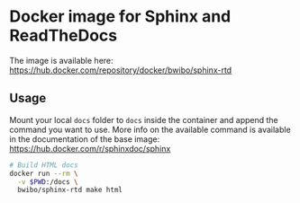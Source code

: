 # Docker image for Sphinx and ReadTheDocs

The image is available here: https://hub.docker.com/repository/docker/bwibo/sphinx-rtd

## Usage

Mount your local `docs` folder to `docs` inside the container and append the command you want to use.
More info on the available command is available in the documentation of the base image:
https://hub.docker.com/r/sphinxdoc/sphinx


```bash
# Build HTML docs
docker run --rm \
  -v $PWD:/docs \
  bwibo/sphinx-rtd make html
```

